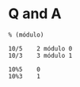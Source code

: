 # Q and A

    % (módulo)

    10/5    2 módulo 0
    10/3    3 módulo 1

    10%5    0
    10%3    1